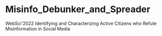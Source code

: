 # Misinfo_Debunker_and_Spreader
WebSci'2022 
Identifying and Characterizing Active Citizens who Refute Misinformation in Social Media
